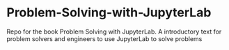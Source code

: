 # Problem-Solving-with-JupyterLab
Repo for the book Problem Solving with JupyterLab. A introductory text for problem solvers and engineers to use JupyterLab to solve problems
